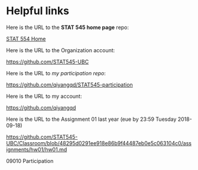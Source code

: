 # Helpful links

Here is the URL to the **STAT 545 home page** repo:

[STAT 554 Home](https://github.com/STAT545-UBC/STAT545-home)

Here is the URL to the Organization account:

https://github.com/STAT545-UBC

Here is the URL to _my participation repo_: 

https://github.com/qiyangqd/STAT545-participation

Here is the URL to my account:

https://github.com/qiyangqd

Here is the URL to the Assignment 01 last year (eue by 23:59 Tuesday 2018-09-18)

https://github.com/STAT545-UBC/Classroom/blob/48295d0291ee918e86b9f44487eb0e5c063104c0/assignments/hw01/hw01.md


09010 Participation
